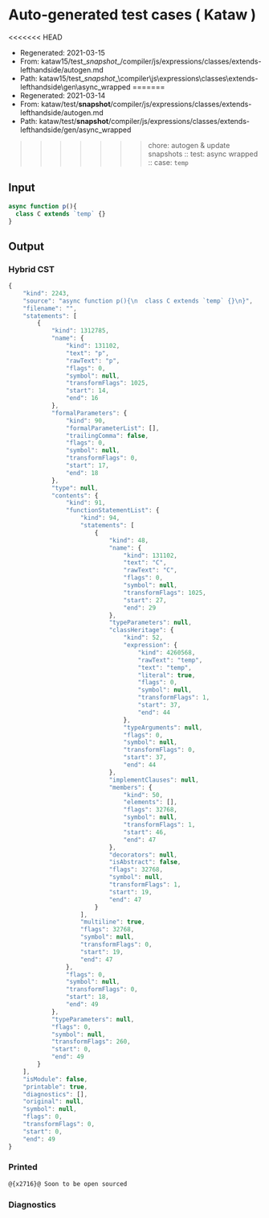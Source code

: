 # Auto-generated test cases ( Kataw )
<<<<<<< HEAD
- Regenerated: 2021-03-15
- From: kataw15/test\__snapshot__/compiler/js/expressions/classes/extends-lefthandside/autogen.md
- Path: kataw15/test\__snapshot__\compiler\js\expressions\classes\extends-lefthandside\gen\async_wrapped
=======
- Regenerated: 2021-03-14
- From: kataw/test/__snapshot__/compiler/js/expressions/classes/extends-lefthandside/autogen.md
- Path: kataw/test/__snapshot__/compiler/js/expressions/classes/extends-lefthandside/gen/async_wrapped
>>>>>>> chore: autogen & update snapshots
> :: test: async wrapped
> :: case: `temp`
## Input

`````js
async function p(){
  class C extends `temp` {}
}
`````

## Output

### Hybrid CST

```javascript
{
    "kind": 2243,
    "source": "async function p(){\n  class C extends `temp` {}\n}",
    "filename": "",
    "statements": [
        {
            "kind": 1312785,
            "name": {
                "kind": 131102,
                "text": "p",
                "rawText": "p",
                "flags": 0,
                "symbol": null,
                "transformFlags": 1025,
                "start": 14,
                "end": 16
            },
            "formalParameters": {
                "kind": 90,
                "formalParameterList": [],
                "trailingComma": false,
                "flags": 0,
                "symbol": null,
                "transformFlags": 0,
                "start": 17,
                "end": 18
            },
            "type": null,
            "contents": {
                "kind": 91,
                "functionStatementList": {
                    "kind": 94,
                    "statements": [
                        {
                            "kind": 48,
                            "name": {
                                "kind": 131102,
                                "text": "C",
                                "rawText": "C",
                                "flags": 0,
                                "symbol": null,
                                "transformFlags": 1025,
                                "start": 27,
                                "end": 29
                            },
                            "typeParameters": null,
                            "classHeritage": {
                                "kind": 52,
                                "expression": {
                                    "kind": 4260568,
                                    "rawText": "temp",
                                    "text": "temp",
                                    "literal": true,
                                    "flags": 0,
                                    "symbol": null,
                                    "transformFlags": 1,
                                    "start": 37,
                                    "end": 44
                                },
                                "typeArguments": null,
                                "flags": 0,
                                "symbol": null,
                                "transformFlags": 0,
                                "start": 37,
                                "end": 44
                            },
                            "implementClauses": null,
                            "members": {
                                "kind": 50,
                                "elements": [],
                                "flags": 32768,
                                "symbol": null,
                                "transformFlags": 1,
                                "start": 46,
                                "end": 47
                            },
                            "decorators": null,
                            "isAbstract": false,
                            "flags": 32768,
                            "symbol": null,
                            "transformFlags": 1,
                            "start": 19,
                            "end": 47
                        }
                    ],
                    "multiline": true,
                    "flags": 32768,
                    "symbol": null,
                    "transformFlags": 0,
                    "start": 19,
                    "end": 47
                },
                "flags": 0,
                "symbol": null,
                "transformFlags": 0,
                "start": 18,
                "end": 49
            },
            "typeParameters": null,
            "flags": 0,
            "symbol": null,
            "transformFlags": 260,
            "start": 0,
            "end": 49
        }
    ],
    "isModule": false,
    "printable": true,
    "diagnostics": [],
    "original": null,
    "symbol": null,
    "flags": 0,
    "transformFlags": 0,
    "start": 0,
    "end": 49
}
```

### Printed

```javascript
@{x2716}@ Soon to be open sourced
```

### Diagnostics

```javascript

```

